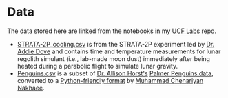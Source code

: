 # Data  
The data stored here are linked from the notebooks in my [UCF Labs](https://github.com/adamlamee/UCF_labs) repo.  
- [STRATA-2P_cooling.csv](./STRATA-2P_cooling.csv) is from the STRATA-2P experiment led by [Dr. Addie Dove]() and contains time and temperature measurements for lunar regolith simulant (i.e., lab-made moon dust) immediately after being heated during a parabolic flight to simulate lunar gravity.  
- [Penguins.csv](./penguins.csv) is a subset of [Dr. Allison Horst's]([https://allisonhorst.com/](https://allisonhorst.github.io/)) [Palmer Penguins data](https://allisonhorst.github.io/palmerpenguins/), converted to a [Python-friendly format](https://github.com/mcnakhaee/palmerpenguins) by [Muhammad Chenariyan Nakhaee](https://github.com/mcnakhaee).  
